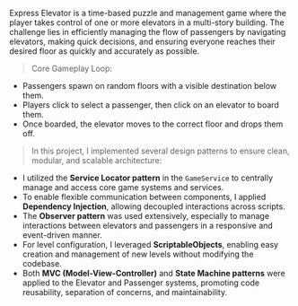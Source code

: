 Express Elevator is a time-based puzzle and management game where the player takes control of one or more elevators in a multi-story building. 
The challenge lies in efficiently managing the flow of passengers by navigating elevators, making quick decisions, and ensuring everyone reaches their desired floor as quickly and accurately as possible.

> Core Gameplay Loop:
- Passengers spawn on random floors with a visible destination below them.
- Players click to select a passenger, then click on an elevator to board them.
- Once boarded, the elevator moves to the correct floor and drops them off.
  

> In this project, I implemented several design patterns to ensure clean, modular, and scalable architecture:

 * I utilized the **Service Locator pattern** in the `GameService` to centrally manage and access core game systems and services.
 * To enable flexible communication between components, I applied **Dependency Injection**, allowing decoupled interactions across scripts.
 * The **Observer pattern** was used extensively, especially to manage interactions between elevators and passengers in a responsive and event-driven manner.
 * For level configuration, I leveraged **ScriptableObjects**, enabling easy creation and management of new levels without modifying the codebase.
 * Both **MVC (Model-View-Controller)** and **State Machine patterns** were applied to the Elevator and Passenger systems, promoting code reusability, separation of concerns, and maintainability.



